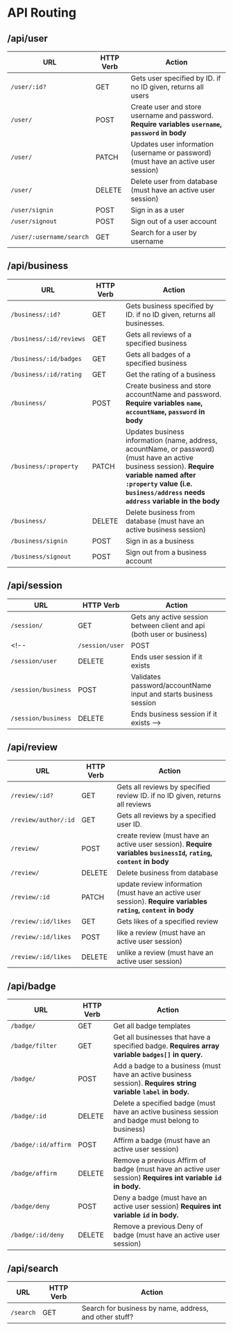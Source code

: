 # API Routing

## /api/user
| **URL**        | **HTTP Verb** |  **Action**|
|----------------|---------------|------------|
| `/user/:id?`   | GET           | Gets user specified by ID. if no ID given, returns all users
| `/user/`       | POST          | Create user and store username and password.  **Require variables `username`, `password` in body**     
| `/user/`       | PATCH         | Updates user information (username or password) (must have an active user session)
| `/user/`       | DELETE        | Delete user from database (must have an active user session)
|`/user/signin`  | POST          | Sign in as a user
|`/user/signout` | POST          | Sign out of a user account
|`/user/:username/search` | GET  | Search for a user by username

## /api/business
| **URL**                | **HTTP Verb** |  **Action**|
|------------------------|---------------|------------|
| `/business/:id?`       | GET           | Gets business specified by ID. if no ID given, returns all businesses.
| `/business/:id/reviews`| GET           | Gets all reviews of a specified business
| `/business/:id/badges` | GET           | Gets all badges of a specified business
| `/business/:id/rating` | GET           | Get the rating of a business
| `/business/`           | POST          | Create business and store accountName and password. **Require variables `name`, `accountName`, `password` in body**   
| `/business/:property`  | PATCH         | Updates business information (name, address, acountName, or password) (must have an active business session).  **Require variable named after `:property` value (i.e. `business/address` needs `address` variable  in the body** 
| `/business/`           | DELETE        | Delete business from database (must have an active business session)
| `/business/signin`     | POST | Sign in as a business
|`/business/signout`     | POST | Sign out from a business account

## /api/session
| **URL**              | **HTTP Verb** |  **Action**|
|----------------------|---------------|------------|
| `/session/`          | GET           | Gets any active session between client and api (both user or business)
<!-- | `/session/user`      | POST          | Validates password/username input and starts user session
| `/session/user`      | DELETE        | Ends user session if it exists
| `/session/business`  | POST          | Validates password/accountName input and starts business session
| `/session/business`  | DELETE        | Ends business session if it exists -->

## /api/review
| **URL**              | **HTTP Verb** |  **Action**|
|----------------------|---------------|------------|
| `/review/:id?`       | GET           | Gets all reviews by specified review ID. if no ID given, returns all reviews
| `/review/author/:id` | GET           | Gets all reviews by a specified user ID.
| `/review/`           | POST          | create review (must have an active user session). **Require variables `businessId`, `rating`, `content` in body** 
| `/review/`           | DELETE        | Delete business from database
| `/review/:id`        | PATCH         | update review information (must have an active user session). **Require variables `rating`, `content` in body** 
| `/review/:id/likes`  | GET           | Gets likes of a specified review 
| `/review/:id/likes`  | POST          | like a review (must have an active user session)
| `/review/:id/likes`  | DELETE        | unlike a review (must have an active user session)

## /api/badge
| **URL**             | **HTTP Verb** |  **Action**|
|---------------------|---------------|------------|
| `/badge/`           | GET           | Get all badge templates
| `/badge/filter`     | GET           | Get all businesses that have a specified badge. **Requires array variable `badges[]` in query.**
| `/badge/`           | POST          | Add a badge to a business (must have an active business session). **Requires string variable `label` in body.**
| `/badge/:id`        | DELETE        | Delete a specified badge (must have an active business session and badge must belong to business)
| `/badge/:id/affirm` | POST          | Affirm a badge (must have an active user session)  
| `/badge/affirm` | DELETE        | Remove a previous Affirm of badge (must have an active user session) **Requires int variable `id` in body.**
| `/badge/deny`   | POST          | Deny a badge (must have an active user session) **Requires int variable `id` in body.**
| `/badge/:id/deny`   | DELETE        | Remove a previous Deny of badge (must have an active user session)

## /api/search
| **URL**       | **HTTP Verb** |  **Action**|
|---------------|---------------|------------|
| `/search`     | GET           | Search for business by name, address, and other stuff?